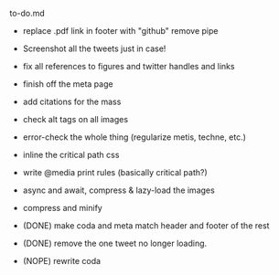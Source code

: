 to-do.md

+ replace .pdf link in footer with "github" remove pipe
+ Screenshot all the tweets just in case!
+ fix all references to figures and twitter handles and links

+ finish off the meta page
+ add citations for the mass
+ check alt tags on all images
+ error-check the whole thing (regularize metis, techne, etc.)

+ inline the critical path css
+ write @media print rules (basically critical path?)
+ async and await, compress & lazy-load the images
+ compress and minify

+ (DONE) make coda and meta match header and footer of the rest
+ (DONE) remove the one tweet no longer loading.
+ (NOPE) rewrite coda
